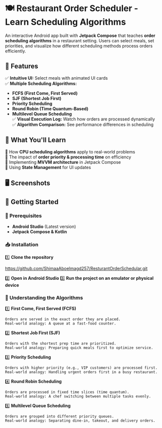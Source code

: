 # 🍽️ Restaurant Order Scheduler - Learn Scheduling Algorithms  

An interactive Android app built with **Jetpack Compose** that teaches **order scheduling algorithms** in a restaurant setting. Users can select meals, set priorities, and visualize how different scheduling methods process orders efficiently.  

## 📌 Features  

✅ **Intuitive UI:** Select meals with animated UI cards  
✅ **Multiple Scheduling Algorithms:**  
   - **FCFS (First Come, First Served)**  
   - **SJF (Shortest Job First)**  
   - **Priority Scheduling**  
   - **Round Robin (Time Quantum-Based)**  
   - **Multilevel Queue Scheduling**  
✅ **Visual Execution Log:** Watch how orders are processed dynamically  
✅ **Algorithm Comparison:** See performance differences in scheduling  

## 🎯 What You'll Learn  

🔹 How **CPU scheduling algorithms** apply to real-world problems  
🔹 The impact of **order priority & processing time** on efficiency  
🔹 Implementing **MVVM architecture** in Jetpack Compose  
🔹 Using **State Management** for UI updates  

## 🖥️ Screenshots  


## 🚀 Getting Started  

### 🔧 Prerequisites  
- **Android Studio** (Latest version)  
- **Jetpack Compose & Kotlin**  

### 📥 Installation  
1️⃣ **Clone the repository**  

https://github.com/ShimaaAboelmagd257/ResturantOrderSchedular.git

2️⃣ **Open in Android Studio**
3️⃣ **Run the project on an emulator or physical device**

### 🧠 Understanding the Algorithms
1️⃣ **First Come, First Served (FCFS)**

    Orders are served in the exact order they are placed.
    Real-world analogy: A queue at a fast-food counter.

2️⃣ **Shortest Job First (SJF)**

    Orders with the shortest prep time are prioritized.
    Real-world analogy: Preparing quick meals first to optimize service.

3️⃣ **Priority Scheduling**

    Orders with higher priority (e.g., VIP customers) are processed first.
    Real-world analogy: Handling urgent orders first in a busy restaurant.

4️⃣ **Round Robin Scheduling**

    Orders are processed in fixed time slices (time quantum).
    Real-world analogy: A chef switching between multiple tasks evenly.

5️⃣ **Multilevel Queue Scheduling**

    Orders are grouped into different priority queues.
    Real-world analogy: Separating dine-in, takeout, and delivery orders.
